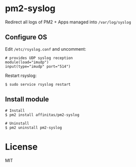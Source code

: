 # pm2-syslog

Redirect all logs of PM2 + Apps managed into `/var/log/syslog`

## Configure OS

Edit `/etc/rsyslog.conf` and uncomment:

```
# provides UDP syslog reception
module(load="imudp")
input(type="imudp" port="514")
```

Restart rsyslog:

```
$ sudo service rsyslog restart
```

## Install module

```
# Install
$ pm2 install affinitas/pm2-syslog

# Uninstall
$ pm2 uninstall pm2-syslog
```

# License

MIT
